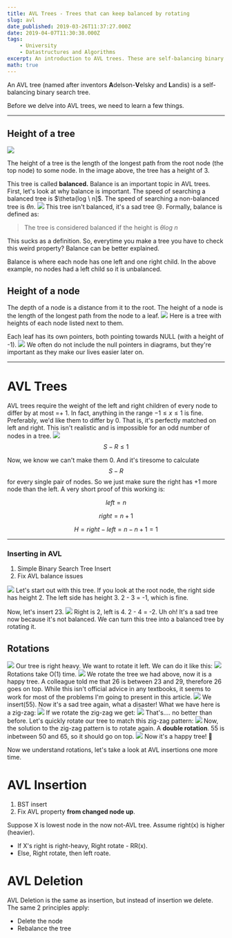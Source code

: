 ```yaml
---
title: AVL Trees - Trees that can keep balanced by rotating
slug: avl
date_published: 2019-03-26T11:37:27.000Z
date: 2019-04-07T11:30:38.000Z
tags: 
    - University
    - Datastructures and Algorithms
excerpt: An introduction to AVL trees. These are self-balancing binary search trees.
math: true
---
```


An AVL tree (named after inventors **A**delson-**V**elsky and **L**andis) is a self-balancing binary search tree. 

Before we delve into AVL trees, we need to learn a few things.

---

## Height of a tree
![](/media/avl/1.png)

The height of a tree is the length of the longest path from the root node (the top node) to some node. In the image above, the tree has a height of 3. 

This tree is called **balanced.** Balance is an important topic in AVL trees. First, let's look at why balance is important. The speed of searching a balanced tree is $\theta{log \ n]$. The speed of searching a non-balanced tree is $\theta{n}$.
![](/media/avl/2.png)
This tree isn't balanced, it's a sad tree 😢. Formally, balance is defined as:

> The tree is considered balanced if the height is $\theta{log \ n}$

This sucks as a definition. So, everytime you make a tree you have to check this weird property? Balance can be better explained.

Balance is where each node has one left and one right child. In the above example, no nodes had a left child so it is unbalanced.

## Height of a node

The depth of a node is a distance from it to the root. The height of a node is the length of the longest path from the node to a leaf. 
![](/media/avl/3.png)
Here is a tree with heights of each node listed next to them. 

Each leaf has its own pointers, both pointing towards NULL (with a height of -1).
![](/media/avl/4.png)
We often do not include the null pointers in diagrams, but they're important as they make our lives easier later on.

---

# AVL Trees

AVL trees require the weight of the left and right children of every node to differ by at most =+ 1. In fact, anything in the range $-1 \le x \le 1$ is fine. Preferably, we'd like them to differ by 0. That is, it's perfectly matched on left and right. This isn't realistic and is impossible for an odd number of nodes in a tree.
![](/media/avl/5.png)
$$S - R \le 1$$

Now, we know we can't make them 0. And it's tiresome to calculate $$S-R$$ for every single pair of nodes. So we just make sure the right has +1 more node than the left. A very short proof of this working is:

$$ left = n$$

$$ right = n + 1$$

$$H = right - left = n - n + 1 = 1$$

---

### Inserting in AVL

1. Simple Binary Search Tree Insert
2. Fix AVL balance issues

![](/media/avl/6.png)
Let's start out with this tree. If you look at the root node, the right side has height 2. The left side has height 3. 2 - 3 = -1, which is fine.

Now, let's insert 23.
![](/media/avl/7.png)
Right is 2, left is 4. 2 - 4 = -2. Uh oh! It's a sad tree now because it's not balanced. We can turn this tree into a balanced tree by rotating it.

## Rotations
![](/media/avl/8.png)
Our tree is right heavy. We want to rotate it left. We can do it like this:
![](/media/avl/9.png)
Rotations take O(1) time. 
![](/media/avl/10.png)
We rotate the tree we had above, now it is a happy tree. A colleague told me that 26 is between 23 and 29, therefore 26 goes on top. While this isn't official advice in any textbooks, it seems to work for most of the problems I'm going to present in this article.
![](/media/avl/11.png)
We insert(55). Now it's a sad tree again, what a disaster! What we have here is a zig-zag:
![](/media/avl/12.png)
If we rotate the zig-zag we get:
![](/media/avl/13.png)
That's.... no better than before. Let's quickly rotate our tree to match this zig-zag pattern:
![](/media/avl/14.png)
Now, the solution to the zig-zag pattern is to rotate again. A **double rotation**. 55 is inbetween 50 and 65, so it should go on top.
![](/media/avl/15.png)
Now it's a happy tree! 🌴

Now we understand rotations, let's take a look at AVL insertions one more time.

# AVL Insertion

1. BST insert
2. Fix AVL property **from changed node up**.

Suppose X is lowest node in the now not-AVL tree. Assume right(x) is higher (heavier). 

- If X's right is right-heavy, Right rotate - RR(x).
- Else, Right rotate, then left roate. 

# AVL Deletion

AVL Deletion is the same as insertion, but instead of insertion we delete. The same 2 principles apply:

- Delete the node
- Rebalance the tree
